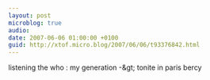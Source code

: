 ```yaml
---
layout: post
microblog: true
audio: 
date: 2007-06-06 01:00:00 +0100
guid: http://xtof.micro.blog/2007/06/06/t93376842.html
---
```

listening the who : my generation -&amp;gt; tonite in paris bercy

